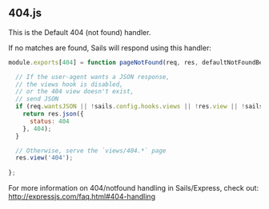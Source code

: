 ## 404.js

This is the Default 404 (not found) handler.

If no matches are found, Sails will respond using this handler:



```javascript
module.exports[404] = function pageNotFound(req, res, defaultNotFoundBehavior) {

  // If the user-agent wants a JSON response,
  // the views hook is disabled,
  // or the 404 view doesn't exist,
  // send JSON
  if (req.wantsJSON || !sails.config.hooks.views || !res.view || !sails.hooks.views.middleware[404]) {
    return res.json({
      status: 404
    }, 404);
  }

  // Otherwise, serve the `views/404.*` page
  res.view('404');
  
};
```
For more information on 404/notfound handling in Sails/Express, check out: http://expressjs.com/faq.html#404-handling
